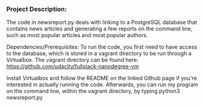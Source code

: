 <h3>Project Description:</h3> 
The code in newsreport.py deals with linking to a PostgreSQL database that contains news articles and 
generating a few reports on the command line, such as most popular articles and most popular authors. 

Dependencies/Prerequisites:
To run the code, you first need to have access to the database, which is stored in a vagrant directory to be
run through a Virtualbox. The vagrant directory can be found here: https://github.com/udacity/fullstack-nanodegree-vm

Install Virtualbox and follow the README on the linked Github page if you're interested in actually running the code.
Afterwards, you can run my program on the command line, within the vagrant directory, by typing python3 newsreport.py 

